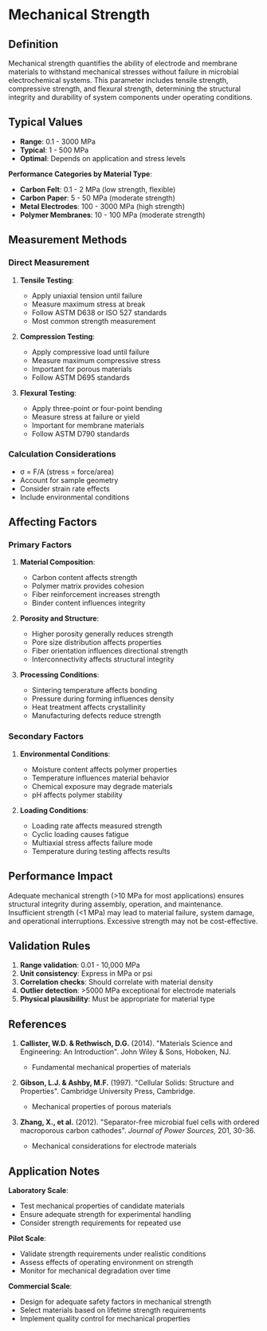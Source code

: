 <!--
Parameter ID: mechanical_strength
Category: materials
Generated: 2025-01-17T12:06:00.000Z
-->

# Mechanical Strength

## Definition

Mechanical strength quantifies the ability of electrode and membrane materials
to withstand mechanical stresses without failure in microbial electrochemical
systems. This parameter includes tensile strength, compressive strength, and
flexural strength, determining the structural integrity and durability of system
components under operating conditions.

## Typical Values

- **Range**: 0.1 - 3000 MPa
- **Typical**: 1 - 500 MPa
- **Optimal**: Depends on application and stress levels

**Performance Categories by Material Type**:

- **Carbon Felt**: 0.1 - 2 MPa (low strength, flexible)
- **Carbon Paper**: 5 - 50 MPa (moderate strength)
- **Metal Electrodes**: 100 - 3000 MPa (high strength)
- **Polymer Membranes**: 10 - 100 MPa (moderate strength)

## Measurement Methods

### Direct Measurement

1. **Tensile Testing**:
   - Apply uniaxial tension until failure
   - Measure maximum stress at break
   - Follow ASTM D638 or ISO 527 standards
   - Most common strength measurement

2. **Compression Testing**:
   - Apply compressive load until failure
   - Measure maximum compressive stress
   - Important for porous materials
   - Follow ASTM D695 standards

3. **Flexural Testing**:
   - Apply three-point or four-point bending
   - Measure stress at failure or yield
   - Important for membrane materials
   - Follow ASTM D790 standards

### Calculation Considerations

- σ = F/A (stress = force/area)
- Account for sample geometry
- Consider strain rate effects
- Include environmental conditions

## Affecting Factors

### Primary Factors

1. **Material Composition**:
   - Carbon content affects strength
   - Polymer matrix provides cohesion
   - Fiber reinforcement increases strength
   - Binder content influences integrity

2. **Porosity and Structure**:
   - Higher porosity generally reduces strength
   - Pore size distribution affects properties
   - Fiber orientation influences directional strength
   - Interconnectivity affects structural integrity

3. **Processing Conditions**:
   - Sintering temperature affects bonding
   - Pressure during forming influences density
   - Heat treatment affects crystallinity
   - Manufacturing defects reduce strength

### Secondary Factors

1. **Environmental Conditions**:
   - Moisture content affects polymer properties
   - Temperature influences material behavior
   - Chemical exposure may degrade materials
   - pH affects polymer stability

2. **Loading Conditions**:
   - Loading rate affects measured strength
   - Cyclic loading causes fatigue
   - Multiaxial stress affects failure mode
   - Temperature during testing affects results

## Performance Impact

Adequate mechanical strength (>10 MPa for most applications) ensures structural
integrity during assembly, operation, and maintenance. Insufficient strength (<1
MPa) may lead to material failure, system damage, and operational interruptions.
Excessive strength may not be cost-effective.

## Validation Rules

1. **Range validation**: 0.01 - 10,000 MPa
2. **Unit consistency**: Express in MPa or psi
3. **Correlation checks**: Should correlate with material density
4. **Outlier detection**: >5000 MPa exceptional for electrode materials
5. **Physical plausibility**: Must be appropriate for material type

## References

1. **Callister, W.D. & Rethwisch, D.G.** (2014). "Materials Science and
   Engineering: An Introduction". John Wiley & Sons, Hoboken, NJ.
   - Fundamental mechanical properties of materials

2. **Gibson, L.J. & Ashby, M.F.** (1997). "Cellular Solids: Structure and
   Properties". Cambridge University Press, Cambridge.
   - Mechanical properties of porous materials

3. **Zhang, X., et al.** (2012). "Separator-free microbial fuel cells with
   ordered macroporous carbon cathodes". _Journal of Power Sources_, 201, 30-36.
   - Mechanical considerations for electrode materials

## Application Notes

**Laboratory Scale**:

- Test mechanical properties of candidate materials
- Ensure adequate strength for experimental handling
- Consider strength requirements for repeated use

**Pilot Scale**:

- Validate strength requirements under realistic conditions
- Assess effects of operating environment on strength
- Monitor for mechanical degradation over time

**Commercial Scale**:

- Design for adequate safety factors in mechanical strength
- Select materials based on lifetime strength requirements
- Implement quality control for mechanical properties
